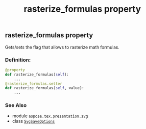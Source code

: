 ﻿---
title: rasterize_formulas property
second_title: Aspose.TeX for Python via .NET API References
description: 
type: docs
weight: 30
url: /python-net/aspose.tex.presentation.svg/svgsaveoptions/rasterize_formulas/
is_root: false
---

## rasterize_formulas property


Gets/sets the flag that allows to rasterize math formulas.
### Definition:
```python
@property
def rasterize_formulas(self):
    ...
@rasterize_formulas.setter
def rasterize_formulas(self, value):
    ...
```

### See Also
* module [`aspose.tex.presentation.svg`](../../)
* class [`SvgSaveOptions`](/tex/python-net/aspose.tex.presentation.svg/svgsaveoptions)
